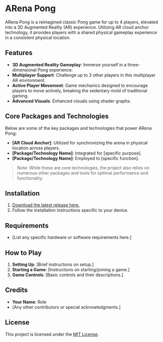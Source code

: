 # ARena Pong

ARena Pong is a reimagined classic Pong game for up to 4 players, elevated into a 3D Augmented Reality (AR) experience. Utilizing AR cloud anchor technology, it provides players with a shared physical gameplay experience in a consistent physical location.

## Features

- **3D Augmented Reality Gameplay**: Immerse yourself in a three-dimensional Pong experience.
- **Multiplayer Support**: Challenge up to 3 other players in this multiplayer AR environment.
- **Active Player Movement**: Game mechanics designed to encourage players to move actively, breaking the sedentary mold of traditional gaming.
- **Advanced Visuals**: Enhanced visuals using shader graphs.

## Core Packages and Technologies

Below are some of the key packages and technologies that power ARena Pong:

- **[AR Cloud Anchor]**: Utilized for synchronizing the arena in physical location across players.
- **[Package/Technology Name]**: Integrated for [specific purpose].
- **[Package/Technology Name]**: Employed to [specific function].
  
> Note: While these are core technologies, the project also relies on numerous other packages and tools for optimal performance and functionality.

## Installation

1. [Download the latest release here.](link-to-your-release)
2. Follow the installation instructions specific to your device.

## Requirements

- [List any specific hardware or software requirements here.]

## How to Play

1. **Setting Up**: [Brief instructions on setup.]
2. **Starting a Game**: [Instructions on starting/joining a game.]
3. **Game Controls**: [Basic controls and their descriptions.]

## Credits

- **Your Name**: Role
- [Any other contributors or special acknowledgments.]

## License

This project is licensed under the [MIT License](link-to-license-file).
